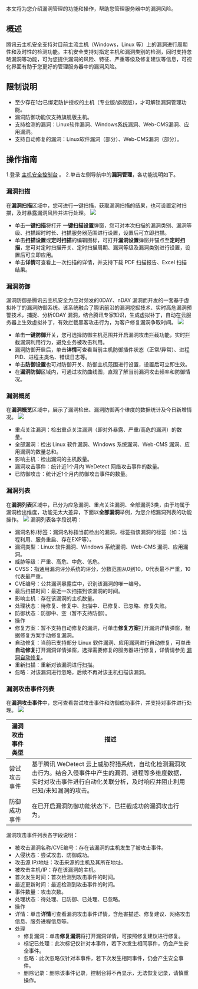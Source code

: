 本文将为您介绍漏洞管理的功能和操作，帮助您管理服务器中的漏洞风险。

## 概述
腾讯云主机安全支持对目前主流主机（Windows，Linux 等）上的漏洞进行周期性和及时性的检测功能。主机安全支持对指定主机和漏洞类别的检测，同时支持忽略漏洞等功能，可为您提供漏洞的风险、特征、严重等级及修复建议等信息，可视化界面有助于您更好的管理服务器中的漏洞风险。

## 限制说明
- 至少存在1台已绑定防护授权的主机（专业版/旗舰版），才可解锁漏洞管理功能。
- 漏洞防御功能仅支持旗舰版主机。
- 支持检测的漏洞：Linux软件漏洞、Windows系统漏洞、Web-CMS漏洞、应用漏洞。
- 支持自动修复的漏洞：Linux软件漏洞（部分）、Web-CMS漏洞（部分）。

## 操作指南
1.登录 [主机安全控制台](https://console.cloud.tencent.com/cwp) 。
2.单击左侧导航中的**漏洞管理**，各功能说明如下。

### 漏洞扫描
在**漏洞扫描**区域中，您可进行一键扫描，获取漏洞扫描的结果，也可设置定时扫描，及时暴露漏洞风险并进行处理。
![](https://qcloudimg.tencent-cloud.cn/raw/86f66af42254c11e43b24d0d6953708f.png)
- 单击**一键扫描**将打开 **一键扫描设置**弹窗，您可对本次扫描的漏洞类别、漏洞等级、扫描超时时长、扫描服务器范围进行设置，设置后可立即扫描。
- 单击**扫描设置**或**定时扫描**的编辑图标，可打开**漏洞设置**弹窗并锚点至**定时扫描**，您可对定时扫描开关、定时扫描周期、漏洞等级及漏洞类别进行设置，设置后可立即应用。
- 单击**详情**可查看上一次扫描的详情，并支持下载 PDF 扫描报告、Excel 扫描结果。


### 漏洞防御
漏洞防御是腾讯云主机安全为应对频发的0DAY、nDAY 漏洞而开发的一套基于虚拟补丁的漏洞防御系统。该系统融合了腾讯前沿的漏洞挖掘技术、实时高危漏洞预警技术，捕捉、分析0DAY 漏洞，结合腾讯专家知识，生成虚拟补丁，自动在云服务器上生效虚拟补丁，有效拦截黑客攻击行为，为客户修复漏洞争取时间。
![](https://qcloudimg.tencent-cloud.cn/raw/f95c1449280b9ac664d7bfd1e718d596.png)
- 单击**一键防御**开关，您可选择防御主机范围并开启漏洞攻击拦截功能，实时拦截漏洞利用行为，避免业务被攻击利用。
- 漏洞防御开启后，单击**详情**可查看当前主机防御插件状态（正常/异常）、进程 PID、进程主类名、错误日志等。
- 单击**防御设置**也可对防御开关、防御主机范围进行设置，设置后可立即生效。
- 在**漏洞防御**区域内，可通过攻防曲线图，直观了解当前漏洞攻击频率和防御情况。


### 漏洞概览
在**漏洞概览**区域中，展示了漏洞检出、漏洞防御两个维度的数据统计及今日新增情况。
![](https://qcloudimg.tencent-cloud.cn/raw/a5e07e3ccc414be75307e91cbc810a7d.png)
- 重点关注漏洞：检出重点关注漏洞（即对外暴露、严重/高危的漏洞）的数量。
- 全部漏洞：检出 Linux 软件漏洞、Windows 系统漏洞、Web-CMS 漏洞、应用漏洞的数量总和。
- 影响主机：检出漏洞的主机数量。
- 漏洞攻击事件：统计近1个月内 WeDetect 网络攻击事件的数量。
- 已防御攻击：统计近1个月内防御攻击事件的数量。

### 漏洞列表
在**漏洞列表**区域中，已分为应急漏洞、重点关注漏洞、全部漏洞3类，由于均属于漏洞检出维度，功能无太大差异，下面以**全部漏洞**举例，为您介绍漏洞列表的功能操作。
![](https://qcloudimg.tencent-cloud.cn/raw/b22979590528ea48e953fd052965ef0f.png)
漏洞列表各字段说明：
- 漏洞名称/标签：漏洞名称指当前检出的漏洞，标签指该漏洞的标签（如：远程利用、服务重启、存在EXP等）。
- 漏洞类型：Linux 软件漏洞、Windows 系统漏洞、Web-CMS 漏洞、应用漏洞。
- 威胁等级：严重、高危、中危、低危。
- CVSS：指通用漏洞评分系统的评分，分数范围从0到10，0代表最不严重，10代表最严重。
- CVE编号：公共漏洞暴露库中，识别该漏洞的唯一编号。
- 最后扫描时间：最近一次扫描到该漏洞的时间。
- 影响主机：存在该漏洞的主机数量。
- 处理状态：待修复、修复中、扫描中、已修复、已忽略、修复失败。
- 防御状态：防御中、空（暂不支持防御）。
- 操作
 - 修复方案：暂不支持自动修复的漏洞，可单击**修复方案**打开漏洞详情弹窗，根据修复方案手动修复漏洞。
 - 自动修复：当前已支持部分 Linux 软件漏洞、应用漏洞进行自动修复，可单击**自动修复**打开漏洞详情弹窗，选择需要修复的服务器进行修复，详情请参见 [漏洞自动修复](https://cloud.tencent.com/document/product/296/78772)。
 - 重新扫描：重新对该漏洞进行扫描。
 - 忽略：对该漏洞进行忽略，后续不再对该主机扫描该漏洞。
 
###  漏洞攻击事件列表
在**漏洞攻击事件**中，您可查看尝试攻击事件和防御成功事件，并支持对事件进行处理。
![](https://qcloudimg.tencent-cloud.cn/raw/1c14f70538873f55c52ca518eb60ec59.png)

| 漏洞攻击事件类型 | 描述 | 
|---------|---------|
| 尝试攻击事件 | 基于腾讯 WeDetect 云上威胁狩猎系统，自动化检测漏洞攻击行为。结合入侵事件中产生的漏洞、进程等多维度数据，实时对攻击事件进行自动化关联分析，及时响应并阻止利用已知/未知漏洞的攻击。 |
| 防御成功事件 | 在已开启漏洞防御功能状态下，已拦截成功的漏洞攻击行为。 |

漏洞攻击事件列表各字段说明：
- 被攻击漏洞名称/CVE编号：存在该漏洞的主机发生了被攻击事件。
- 入侵状态：尝试攻击、防御成功。
- 攻击源 IP/地址：攻击来源的主机及其所在地址。
- 被攻击主机/IP：存在该漏洞的主机。
- 首次发生时间：首次检测到攻击事件的时间。
- 最近更新时间：最近检测到攻击事件的时间。
- 事件数量：攻击次数。
- 处理状态：待处理、已防御、已处理、已忽略。
- 操作
 - 详情：单击**详情**可查看漏洞攻击事件详情，含危害描述、修复建议、网络攻击信息、服务进程信息等。
 - 处理
   - 修复漏洞：单击**修复漏洞**将打开漏洞详情，可按照修复建议进行修复。
   - 标记已处理：此次标记仅针对本事件，若下次发生相同事件，仍会产生安全事件。
   - 忽略：此次忽略仅针对本事件，若下次发生相同事件，仍会产生安全事件。
   - 删除记录：删除该事件记录，控制台将不再显示，无法恢复记录，请慎重操作。
 

